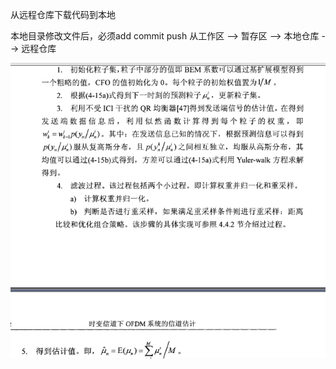 从远程仓库下载代码到本地

本地目录修改文件后，必须add  commit push
从工作区 --> 暂存区 --> 本地仓库 --> 远程仓库

![PF_Estimation](https://github.com/xiaodong7/GitHubTest/blob/main/PF.jpg)
